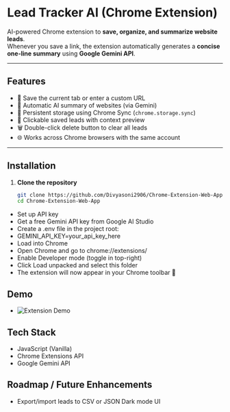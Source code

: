 # Lead Tracker AI (Chrome Extension)

AI-powered Chrome extension to **save, organize, and summarize website leads**.  
Whenever you save a link, the extension automatically generates a **concise one-line summary** using **Google Gemini API**.

---

## Features
- 📌 Save the current tab or enter a custom URL  
- 🤖 Automatic AI summary of websites (via Gemini)  
- 💾 Persistent storage using Chrome Sync (`chrome.storage.sync`)  
- 🔗 Clickable saved leads with context preview  
- 🗑️ Double-click delete button to clear all leads  
- 🌐 Works across Chrome browsers with the same account  

---

## Installation

1. **Clone the repository**
   ```bash
   git clone https://github.com/Divyasoni2906/Chrome-Extension-Web-App.git
   cd Chrome-Extension-Web-App
- Set up API key
- Get a free Gemini API key from Google AI Studio
- Create a .env file in the project root:
- GEMINI_API_KEY=your_api_key_here
- Load into Chrome
- Open Chrome and go to chrome://extensions/
- Enable Developer mode (toggle in top-right)
- Click Load unpacked and select this folder
- The extension will now appear in your Chrome toolbar 🚀

## Demo
- ![Extension Demo](Screenshot(4).png)

## Tech Stack
- JavaScript (Vanilla)
- Chrome Extensions API
- Google Gemini API

## Roadmap / Future Enhancements
- Export/import leads to CSV or JSON
   Dark mode UI

